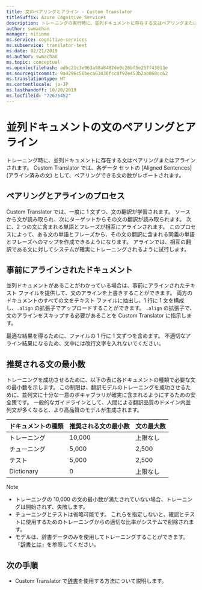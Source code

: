 ```yaml
---
title: 文のペアリングとアライン - Custom Translator
titleSuffix: Azure Cognitive Services
description: トレーニングの実行時に、並列ドキュメントに存在する文はペアリングまたはアラインされます。 Custom Translator では、文とその文の翻訳を読み取ることで、一度に 1 文ずつ翻訳が学習されます。 次に、2 つの文に含まれる単語とフレーズが相互にアラインされます。
author: swmachan
manager: nitinme
ms.service: cognitive-services
ms.subservice: translator-text
ms.date: 02/21/2019
ms.author: swmachan
ms.topic: conceptual
ms.openlocfilehash: adbc21c3e963a98a8482de0c26bf5e257f43013e
ms.sourcegitcommit: 9a4296c56beca63430fcc8f92e453b2ab068cc62
ms.translationtype: HT
ms.contentlocale: ja-JP
ms.lasthandoff: 10/20/2019
ms.locfileid: "72675452"
---
```

# <a name="sentence-pairing-and-alignment-in-parallel-documents"></a>並列ドキュメントの文のペアリングとアライン

トレーニング時に、並列ドキュメントに存在する文はペアリングまたはアラインされます。 Custom Translator では、各データ セットの [Aligned Sentences]\(アライン済みの文\) として、ペアリングできる文の数がレポートされます。

## <a name="pairing-and-alignment-process"></a>ペアリングとアラインのプロセス

Custom Translator では、一度に 1 文ずつ、文の翻訳が学習されます。 ソースから文が読み取られ、次にターゲットからその文の翻訳が読み取られます。 次に、2 つの文に含まれる単語とフレーズが相互にアラインされます。 このプロセスによって、ある文の単語とフレーズから、その文の翻訳に含まれる同義の単語とフレーズへのマップを作成できるようになります。 アラインでは、相互の翻訳である文に対してシステムが確実にトレーニングされるように試行します。

## <a name="pre-aligned-documents"></a>事前にアラインされたドキュメント

並列ドキュメントがあることがわかっている場合は、事前にアラインされたテキスト ファイルを提供して、文のアラインを上書きすることができます。 両方のドキュメントのすべての文をテキスト ファイルに抽出し、1 行に 1 文を構成し、`.align` の拡張子でアップロードすることができます。 `.align` の拡張子で、文のアラインをスキップする必要があることを Custom Translator に指示します。

最適な結果を得るために、ファイルの 1 行に 1 文ずつを含めます。 不適切なアライン結果になるため、文中には改行文字を入れないでください。

## <a name="suggested-minimum-number-of-sentences"></a>推奨される文の最小数

トレーニングを成功させるために、以下の表に各ドキュメントの種類で必要な文の最小数を示します。 この制限は、翻訳モデルのトレーニングを成功させるために、並列文に十分な一意のボキャブラリが確実に含まれるようにするための安全策です。 一般的なガイドラインとして、人間による翻訳品質のドメイン内並列文が多くなると、より高品質のモデルが生成されます。

| ドキュメントの種類   | 推奨される文の最小数 | 文の最大数 |
|------------|--------------------------------------------|--------------------------------|
| トレーニング   | 10,000                                     | 上限なし                 |
| チューニング     | 5,000                                      | 2,500                          |
| テスト    | 5,000                                      | 2,500                          |
| Dictionary | 0                                          | 上限なし                 |

> [!NOTE]
> - トレーニングの 10,000 の文の最小数が満たされていない場合、トレーニングは開始されず、失敗します。 
> - チューニングとテストは省略可能です。 これらを指定しないと、確認とテストに使用するためのトレーニングからの適切な比率がシステムで削除されます。 
> - モデルは、辞書データのみを使用してトレーニングすることができます。 「[辞書とは](https://docs.microsoft.com/azure/cognitive-services/translator/custom-translator/what-is-dictionary)」を参照してください。

## <a name="next-steps"></a>次の手順

- Custom Translator で[辞書](what-is-dictionary.md)を使用する方法について説明します。
